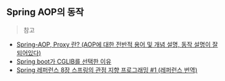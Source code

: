 ## Spring AOP의 동작




> 참고  
* <a href="https://minwan1.github.io/2017/10/29/2017-10-29-Spring-AOP-Proxy/">Spring-AOP, Proxy 란? (AOP에 대한 전반적 용어 및 개념 설명, 동작 설명이 잘 되어있다)</a>
* <a href="http://wonwoo.ml/index.php/post/1708">Spring boot가 CGLIB를 선택한 이유</a>
* <a href="https://blog.outsider.ne.kr/843">Spring 레퍼런스 8장 스프링의 관점 지향 프로그래밍 #1 (레퍼런스 번역)</a>
 